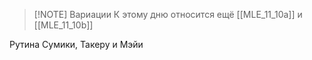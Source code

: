 
> [!NOTE] Вариации
> К этому дню относится ещё [[MLE_11_10a]] и [[MLE_11_10b]]

Рутина Сумики, Такеру и Мэйи